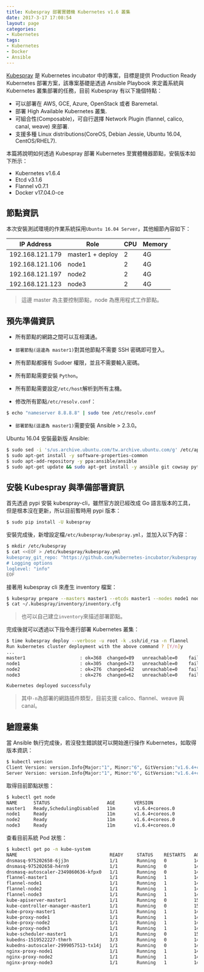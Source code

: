 ```yaml
---
title: Kubespray 部署實體機 Kubernetes v1.6 叢集
date: 2017-3-17 17:08:54
layout: page
categories:
- Kubernetes
tags:
- Kubernetes
- Docker
- Ansible
---
```

[Kubespray](https://github.com/kubernetes-incubator/kubespray) 是 Kubernetes incubator 中的專案，目標是提供 Production Ready Kubernetes 部署方案，該專案基礎是透過 Ansible Playbook 來定義系統與 Kubernetes 叢集部署的任務，目前 Kubespray 有以下幾個特點：

* 可以部署在 AWS, GCE, Azure, OpenStack 或者 Baremetal.
* 部署 High Available Kubernetes 叢集.
* 可組合性(Composable)，可自行選擇 Network Plugin (flannel, calico, canal, weave) 來部署.
* 支援多種 Linux distributions(CoreOS, Debian Jessie, Ubuntu 16.04, CentOS/RHEL7).

本篇將說明如何透過 Kubespray 部署 Kubernetes 至實體機器節點，安裝版本如下所示：

* Kubernetes v1.6.4
* Etcd v3.1.6
* Flannel v0.7.1
* Docker v17.04.0-ce

<!--more-->

## 節點資訊
本次安裝測試環境的作業系統採用`Ubuntu 16.04 Server`，其他細節內容如下：

| IP Address      |   Role           |   CPU    |   Memory   |
|-----------------|------------------|----------|------------|
| 192.168.121.179 | master1 + deploy |    2     |     4G     |
| 192.168.121.106 | node1            |    2     |     4G     |
| 192.168.121.197 | node2            |    2     |     4G     |
| 192.168.121.123 | node3            |    2     |     4G     |

> 這邊 master 為主要控制節點，node 為應用程式工作節點。

## 預先準備資訊
* 所有節點的網路之間可以互相溝通。
* `部署節點(這邊為 master1)`對其他節點不需要 SSH 密碼即可登入。
* 所有節點都擁有 Sudoer 權限，並且不需要輸入密碼。
* 所有節點需要安裝 `Python`。
* 所有節點需要設定`/etc/host`解析到所有主機。

* 修改所有節點`/etc/resolv.conf`：

```sh
$ echo "nameserver 8.8.8.8" | sudo tee /etc/resolv.conf
```

* `部署節點(這邊為 master1)`需要安裝 Ansible > 2.3.0。

Ubuntu 16.04 安裝最新版 Ansible:
```sh
$ sudo sed -i 's/us.archive.ubuntu.com/tw.archive.ubuntu.com/g' /etc/apt/sources.list
$ sudo apt-get install -y software-properties-common
$ sudo apt-add-repository -y ppa:ansible/ansible
$ sudo apt-get update && sudo apt-get install -y ansible git cowsay python-pip python-netaddr libssl-dev
```

## 安裝 Kubespray 與準備部署資訊
首先透過 pypi 安裝 kubespray-cli，雖然官方說已經改成 Go 語言版本的工具，但是根本沒在更新，所以目前暫時用 pypi 版本：
```sh
$ sudo pip install -U kubespray
```

安裝完成後，新增設定檔`/etc/kubespray/kubespray.yml`，並加入以下內容：
```sh
$ mkdir /etc/kubespray
$ cat <<EOF > /etc/kubespray/kubespray.yml
kubespray_git_repo: "https://github.com/kubernetes-incubator/kubespray.git"
# Logging options
loglevel: "info"
EOF
```

接著用 kubespray cli 來產生 inventory 檔案：
```sh
$ kubespray prepare --masters master1 --etcds master1 --nodes node1 node2 node3
$ cat ~/.kubespray/inventory/inventory.cfg
```
> 也可以自己建立`inventory`來描述部署節點。

完成後就可以透過以下指令進行部署 Kubernetes 叢集：
```sh
$ time kubespray deploy --verbose -u root -k .ssh/id_rsa -n flannel
Run kubernetes cluster deployment with the above command ? [Y/n]y
...
master1                    : ok=368  changed=89   unreachable=0    failed=0
node1                      : ok=305  changed=73   unreachable=0    failed=0
node2                      : ok=276  changed=62   unreachable=0    failed=0
node3                      : ok=276  changed=62   unreachable=0    failed=0

Kubernetes deployed successfuly
```
> 其中`-n`為部署的網路插件類型，目前支援 calico、flannel、weave 與 canal。

## 驗證叢集
當 Ansible 執行完成後，若沒發生錯誤就可以開始進行操作 Kubernetes，如取得版本資訊：
```sh
$ kubectl version
Client Version: version.Info{Major:"1", Minor:"6", GitVersion:"v1.6.4+coreos.0", GitCommit:"9212f77ed8c169a0afa02e58dce87913c6387b3e", GitTreeState:"clean", BuildDate:"2017-04-04T00:32:53Z", GoVersion:"go1.7.5", Compiler:"gc", Platform:"linux/amd64"}
Server Version: version.Info{Major:"1", Minor:"6", GitVersion:"v1.6.4+coreos.0", GitCommit:"9212f77ed8c169a0afa02e58dce87913c6387b3e", GitTreeState:"clean", BuildDate:"2017-04-04T00:32:53Z", GoVersion:"go1.7.5", Compiler:"gc", Platform:"linux/amd64"}
```

取得目前節點狀態：
```sh
$ kubectl get node
NAME      STATUS                     AGE       VERSION
master1   Ready,SchedulingDisabled   11m       v1.6.4+coreos.0
node1     Ready                      11m       v1.6.4+coreos.0
node2     Ready                      11m       v1.6.4+coreos.0
node3     Ready                      11m       v1.6.4+coreos.0
```

查看目前系統 Pod 狀態：
```sh
$ kubectl get po -n kube-system
NAME                                  READY     STATUS    RESTARTS   AGE
dnsmasq-975202658-6jj3n               1/1       Running   0          14m
dnsmasq-975202658-h4rn9               1/1       Running   0          14m
dnsmasq-autoscaler-2349860636-kfpx0   1/1       Running   0          14m
flannel-master1                       1/1       Running   1          14m
flannel-node1                         1/1       Running   1          14m
flannel-node2                         1/1       Running   1          14m
flannel-node3                         1/1       Running   1          14m
kube-apiserver-master1                1/1       Running   0          15m
kube-controller-manager-master1       1/1       Running   0          15m
kube-proxy-master1                    1/1       Running   1          14m
kube-proxy-node1                      1/1       Running   1          14m
kube-proxy-node2                      1/1       Running   1          14m
kube-proxy-node3                      1/1       Running   1          14m
kube-scheduler-master1                1/1       Running   0          15m
kubedns-1519522227-thmrh              3/3       Running   0          14m
kubedns-autoscaler-2999057513-tx14j   1/1       Running   0          14m
nginx-proxy-node1                     1/1       Running   1          14m
nginx-proxy-node2                     1/1       Running   1          14m
nginx-proxy-node3                     1/1       Running   1          14m
```
